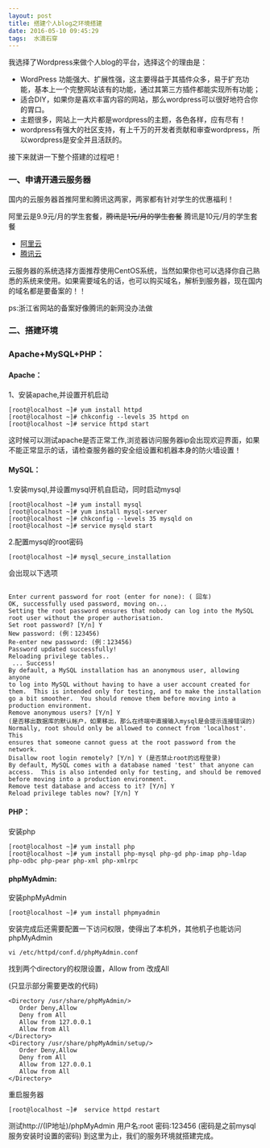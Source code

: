 ```yaml
---
layout: post
title: 搭建个人blog之环境搭建
date: 2016-05-10 09:45:29
tags:  水滴石穿
---
```


我选择了Wordpress来做个人blog的平台，选择这个的理由是：
* WordPress 功能强大、扩展性强，这主要得益于其插件众多，易于扩充功能，基本上一个完整网站该有的功能，通过其第三方插件都能实现所有功能；
* 适合DIY，如果你是喜欢丰富内容的网站，那么wordpress可以很好地符合你的胃口。
* 主题很多，网站上一大片都是wordpress的主题，各色各样，应有尽有！
* wordpress有强大的社区支持，有上千万的开发者贡献和审查wordpress，所以wordpress是安全并且活跃的。

接下来就讲一下整个搭建的过程吧！

### 一、申请开通云服务器
国内的云服务器首推阿里和腾讯这两家，两家都有针对学生的优惠福利！

阿里云是9.9元/月的学生套餐，~~腾讯是1元/月的学生套餐~~ 腾讯是10元/月的学生套餐
* [阿里云](https://chuangke.aliyun.com/invite?userCode=rrl6qrwb)
* [腾讯云](https://cloud.tencent.com/redirect.php?redirect=1040&cps_key=509f56cc181b86770096981b66bdb3b4&from=console)
  
云服务器的系统选择方面推荐使用CentOS系统，当然如果你也可以选择你自己熟悉的系统来使用。如果需要域名的话，也可以购买域名，解析到服务器，现在国内的域名都是要备案的！！

ps:浙江省网站的备案好像腾讯的新网没办法做

### 二、搭建环境
### Apache+MySQL+PHP：
  
#### Apache：
1、安装apache,并设置开机启动
```
[root@localhost ~]# yum install httpd
[root@localhost ~]# chkconfig --levels 35 httpd on
[root@localhost ~]# service httpd start
```
这时候可以测试apache是否正常工作,浏览器访问服务器ip会出现欢迎界面，如果不能正常显示的话，请检查服务器的安全组设置和机器本身的防火墙设置！

#### MySQL：
1.安装mysql,并设置mysql开机自启动，同时启动mysql
```
[root@localhost ~]# yum install mysql
[root@localhost ~]# yum install mysql-server
[root@localhost ~]# chkconfig --levels 35 mysqld on
[root@localhost ~]# service mysqld start
```
2.配置mysql的root密码
```
[root@localhost ~]# mysql_secure_installation
```
会出现以下选项
```

Enter current password for root (enter for none): ( 回车)
OK, successfully used password, moving on...
Setting the root password ensures that nobody can log into the MySQL
root user without the proper authorisation.
Set root password? [Y/n] Y
New password: (例：123456)
Re-enter new password: (例：123456)
Password updated successfully!
Reloading privilege tables..
 ... Success!
By default, a MySQL installation has an anonymous user, allowing anyone
to log into MySQL without having to have a user account created for
them.  This is intended only for testing, and to make the installation
go a bit smoother.  You should remove them before moving into a
production environment.
Remove anonymous users? [Y/n] Y
(是否移出数据库的默认帐户，如果移出，那么在终端中直接输入mysql是会提示连接错误的)
Normally, root should only be allowed to connect from 'localhost'.  This
ensures that someone cannot guess at the root password from the network.
Disallow root login remotely? [Y/n] Y (是否禁止root的远程登录)
By default, MySQL comes with a database named 'test' that anyone can
access.  This is also intended only for testing, and should be removed
before moving into a production environment.
Remove test database and access to it? [Y/n] Y
Reload privilege tables now? [Y/n] Y

```
#### PHP：
安装php
```
[root@localhost ~]# yum install php
[root@localhost ~]# yum install php-mysql php-gd php-imap php-ldap php-odbc php-pear php-xml php-xmlrpc
```

#### phpMyAdmin:
安装phpMyAdmin
```
[root@localhost ~]# yum install phpmyadmin
```

安装完成后还需要配置一下访问权限，使得出了本机外，其他机子也能访问phpMyAdmin
```
vi /etc/httpd/conf.d/phpMyAdmin.conf
```
找到两个directory的权限设置，Allow from 改成All

(只显示部分需要更改的代码)
```
<Directory /usr/share/phpMyAdmin/>
   Order Deny,Allow
   Deny from All
   Allow from 127.0.0.1
   Allow from All
</Directory>
<Directory /usr/share/phpMyAdmin/setup/>
   Order Deny,Allow
   Deny from All
   Allow from 127.0.0.1
   Allow from All
</Directory>
```
重启服务器
```
[root@localhost ~]#  service httpd restart
```
测试http://(IP地址)/phpMyAdmin
用户名:root 密码:123456 (密码是之前mysql服务安装时设置的密码)
到这里为止，我们的服务环境就搭建完成。
